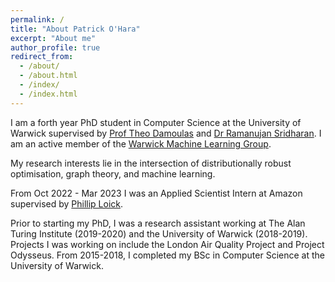 ```yaml
---
permalink: /
title: "About Patrick O'Hara"
excerpt: "About me"
author_profile: true
redirect_from: 
  - /about/
  - /about.html
  - /index/
  - /index.html
---
```


I am a forth year PhD student in Computer Science at the University of Warwick supervised by [Prof Theo Damoulas](https://warwick.ac.uk/fac/sci/statistics/staff/academic-research/damoulas/) and [Dr Ramanujan Sridharan](https://msramanujan.weebly.com/). I am an active member of the [Warwick Machine Learning Group](https://wmlg.io/).

My research interests lie in the intersection of distributionally robust optimisation, graph theory, and machine learning.

From Oct 2022 - Mar 2023 I was an Applied Scientist Intern at Amazon supervised by [Phillip Loick](https://www.linkedin.com/in/philipp-loick-9333b6173/?originalSubdomain=lu).

Prior to starting my PhD, I was a research assistant working at The Alan Turing Institute (2019-2020) and the University of Warwick (2018-2019). Projects I was working on include the London Air Quality Project and Project Odysseus. From 2015-2018, I completed my BSc in Computer Science at the University of Warwick.
